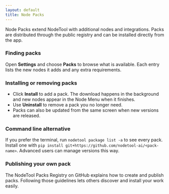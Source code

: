 ```yaml
---
layout: default
title: Node Packs
---
```


Node Packs extend NodeTool with additional nodes and integrations. Packs are distributed through the public registry and can be installed directly from the app.

### Finding packs

Open **Settings** and choose **Packs** to browse what is available. Each entry lists the new nodes it adds and any extra requirements.

### Installing or removing packs

- Click **Install** to add a pack. The download happens in the background and new nodes appear in the Node Menu when it finishes.
- Use **Uninstall** to remove a pack you no longer need.
- Packs can also be updated from the same screen when new versions are released.

### Command line alternative

If you prefer the terminal, run `nodetool package list -a` to see every pack. Install one with `pip install git+https://github.com/nodetool-ai/<pack-name>`. Advanced users can manage versions this way.

### Publishing your own pack

The NodeTool Packs Registry on GitHub explains how to create and publish packs. Following those guidelines lets others discover and install your work easily.

